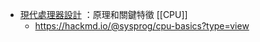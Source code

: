 - [現代處理器設計](http://hackfoldr.org/cpu) ：原理和關鍵特徵 [[CPU]]
	- https://hackmd.io/@sysprog/cpu-basics?type=view